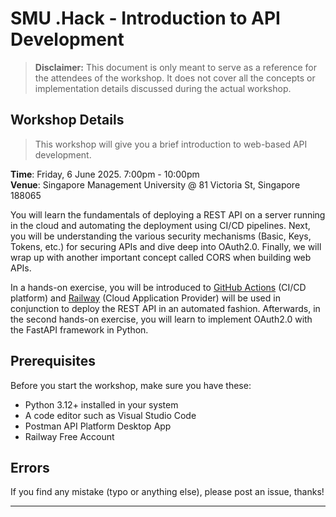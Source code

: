 # SMU .Hack - Introduction to API Development

> **Disclaimer:** This document is only meant to serve as a reference for the attendees of the workshop. It does not cover all the concepts or implementation details discussed during the actual workshop.

## Workshop Details
> This workshop will give you a brief introduction to web-based API development.

**Time**: Friday, 6 June 2025. 7:00pm - 10:00pm  
**Venue**: Singapore Management University @ 81 Victoria St, Singapore 188065

You will learn the fundamentals of deploying a REST API on a server running in the
cloud and automating the deployment using CI/CD pipelines. Next, you will be
understanding the various security mechanisms (Basic, Keys, Tokens, etc.) for securing
APIs and dive deep into OAuth2.0. Finally, we will wrap up with another important
concept called CORS when building web APIs.

In a hands-on exercise, you will be introduced to [GitHub Actions](https://github.com/features/actions) (CI/CD platform) and [Railway](https://railway.app/) (Cloud Application Provider) will be used in conjunction to deploy the REST API in an automated fashion. Afterwards, in the second hands-on exercise, you will learn to implement OAuth2.0 with the FastAPI framework in Python.


## Prerequisites
Before you start the workshop, make sure you have these:
* Python 3.12+ installed in your system
* A code editor such as Visual Studio Code
* Postman API Platform Desktop App
* Railway Free Account

## Errors

If you find any mistake (typo or anything else), please post an issue, thanks!

***
